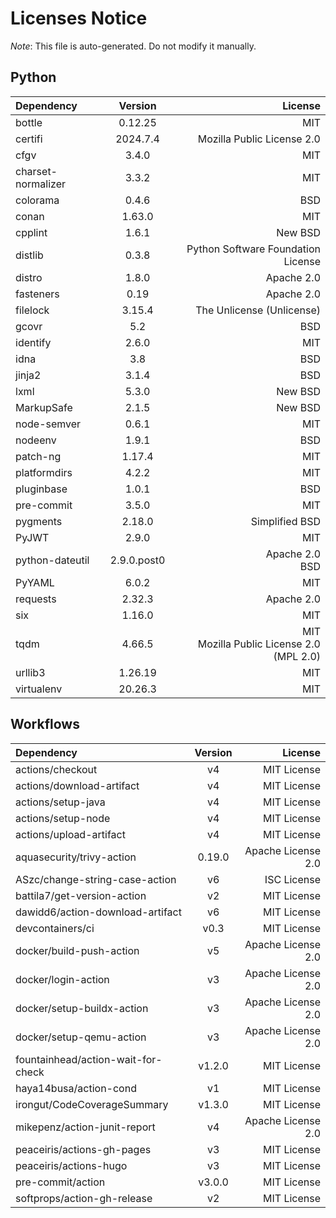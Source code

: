 # Licenses Notice
*Note*: This file is auto-generated. Do not modify it manually.
## Python
| Dependency | Version | License |
|:-----------|:-------:|--------:|
|bottle|0.12.25|MIT|
|certifi|2024.7.4|Mozilla Public License 2.0|
|cfgv|3.4.0|MIT|
|charset-normalizer|3.3.2|MIT|
|colorama|0.4.6|BSD|
|conan|1.63.0|MIT|
|cpplint|1.6.1|New BSD|
|distlib|0.3.8|Python Software Foundation License|
|distro|1.8.0|Apache 2.0|
|fasteners|0.19|Apache 2.0|
|filelock|3.15.4|The Unlicense (Unlicense)|
|gcovr|5.2|BSD|
|identify|2.6.0|MIT|
|idna|3.8|BSD|
|jinja2|3.1.4|BSD|
|lxml|5.3.0|New BSD|
|MarkupSafe|2.1.5|New BSD|
|node-semver|0.6.1|MIT|
|nodeenv|1.9.1|BSD|
|patch-ng|1.17.4|MIT|
|platformdirs|4.2.2|MIT|
|pluginbase|1.0.1|BSD|
|pre-commit|3.5.0|MIT|
|pygments|2.18.0|Simplified BSD|
|PyJWT|2.9.0|MIT|
|python-dateutil|2.9.0.post0|Apache 2.0<br/>BSD|
|PyYAML|6.0.2|MIT|
|requests|2.32.3|Apache 2.0|
|six|1.16.0|MIT|
|tqdm|4.66.5|MIT<br/>Mozilla Public License 2.0 (MPL 2.0)|
|urllib3|1.26.19|MIT|
|virtualenv|20.26.3|MIT|
## Workflows
| Dependency | Version | License |
|:-----------|:-------:|--------:|
|actions/checkout|v4|MIT License|
|actions/download-artifact|v4|MIT License|
|actions/setup-java|v4|MIT License|
|actions/setup-node|v4|MIT License|
|actions/upload-artifact|v4|MIT License|
|aquasecurity/trivy-action|0.19.0|Apache License 2.0|
|ASzc/change-string-case-action|v6|ISC License|
|battila7/get-version-action|v2|MIT License|
|dawidd6/action-download-artifact|v6|MIT License|
|devcontainers/ci|v0.3|MIT License|
|docker/build-push-action|v5|Apache License 2.0|
|docker/login-action|v3|Apache License 2.0|
|docker/setup-buildx-action|v3|Apache License 2.0|
|docker/setup-qemu-action|v3|Apache License 2.0|
|fountainhead/action-wait-for-check|v1.2.0|MIT License|
|haya14busa/action-cond|v1|MIT License|
|irongut/CodeCoverageSummary|v1.3.0|MIT License|
|mikepenz/action-junit-report|v4|Apache License 2.0|
|peaceiris/actions-gh-pages|v3|MIT License|
|peaceiris/actions-hugo|v3|MIT License|
|pre-commit/action|v3.0.0|MIT License|
|softprops/action-gh-release|v2|MIT License|
